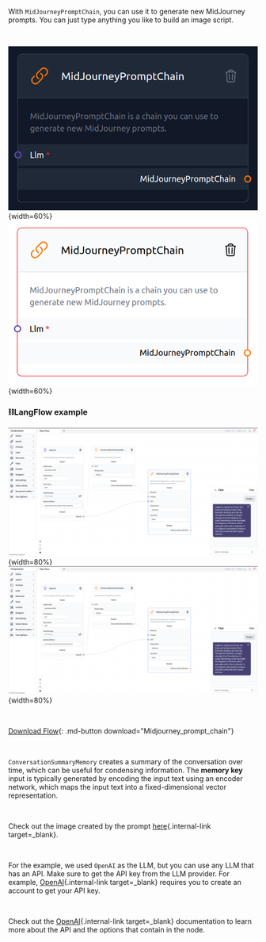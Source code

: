 With `MidJourneyPromptChain`, you can use it to generate new MidJourney prompts. You can just type anything you like to build an image script.

<br>

![Description](img/single_node/mid_jour_chain2.png#only-dark){width=60%}
![Description](img/single_node/mid_jour_chain.png#only-light){width=60%}

### ⛓️LangFlow example

![Description](img/MidJourney-prompt-chain.png#only-dark){width=80%}
![Description](img/MidJourney-prompt-chain.png#only-light){width=80%}

<br>

[Download Flow](data/Midjourney_prompt_chain.json){: .md-button download="Midjourney_prompt_chain"}

<br>

`ConversationSummaryMemory` creates a summary of the conversation over time, which can be useful for condensing information. The **memory key** input is typically generated by encoding the input text using an encoder network, which maps the input text into a fixed-dimensional vector representation.

<br>

Check out the image created by the prompt [here](https://www.bing.com/images/create/imagine-a-mysterious-forest2c-the-trees-are-tall-an/6440616907a941798a21294c224f089c?id=qCNeV4ysTxKW8xKfqsx4zg%3d%3d&view=detailv2&idpp=genimg&FORM=GCRIDP&mode=overlay){.internal-link target=\_blank}.

<br>

For the example, we used `OpenAI` as the LLM, but you can use any LLM that has an API. Make sure to get the API key from the LLM provider. For example, [OpenAI](https://platform.openai.com/){.internal-link target=\_blank} requires you to create an account to get your API key.

<br>

Check out the [OpenAI](https://platform.openai.com/docs/introduction/overview){.internal-link target=\_blank} documentation to learn more about the API and the options that contain in the node.
